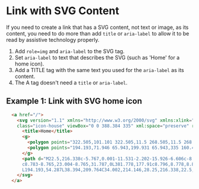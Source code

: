 # Link with SVG Content

If you need to create a link that has a SVG content, not text or image, as its content, 
you need to do more than add `title` or `aria-label` to allow it to be read by assistive 
technology properly.

1. Add `role=img` and  `aria-label` to the SVG tag. 
2. Set `aria-label` to text that describes the SVG (such as 'Home' for a home icon).
3. Add a TITLE tag with the same text you used for the `aria-label` as its content.
4. The A tag doesn't need a `title` or `aria-label`.

## Example 1: Link with SVG home icon
```html
  <a href="/">
    <svg version="1.1" xmlns="http://www.w3.org/2000/svg" xmlns:xlink="http://www.w3.org/1999/xlink" x="0px" y="0px"
    class="icon-house" viewBox="0 0 388.384 335" xml:space="preserve" role="img" aria-label="Home">
      <title>Home</title>
      <g>
        <polygon points="322.505,101.101 322.505,11.5 268.505,11.5 268.505,47.212 	"/>
        <polygon points="194.193,71.946 65.943,199.931 65.943,335 160.443,335 160.443,227.5 227.943,227.5 227.943,335 322.443,335 322.443,199.931 	"/>
      </g>
      <path d="M22.5,216.338c-5.767,0.001-11.531-2.202-15.926-6.606c-8.778-8.796-8.763-23.042,0.033-31.82L178.299,6.573
      c8.783-8.765,23.004-8.765,31.787,0L381.778,177.91c8.796,8.778,8.811,23.024,0.033,31.82c-8.78,8.795-23.024,8.81-31.82,0.033
      L194.193,54.287L38.394,209.764C34.002,214.146,28.25,216.338,22.5,216.338z"/>' +
    </svg>
  </a>
```

